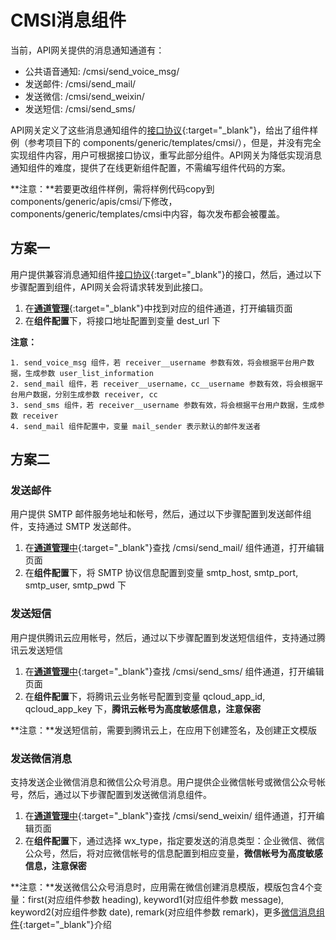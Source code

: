 # CMSI消息组件

当前，API网关提供的消息通知通道有：

- 公共语音通知: /cmsi/send_voice_msg/
- 发送邮件: /cmsi/send_mail/
- 发送微信: /cmsi/send_weixin/
- 发送短信: /cmsi/send_sms/

API网关定义了这些消息通知组件的[接口协议](/esb/api_docs/system/CMSI/){:target="_blank"}，给出了组件样例（参考项目下的 components/generic/templates/cmsi/），但是，并没有完全实现组件内容，用户可根据接口协议，重写此部分组件。API网关为降低实现消息通知组件的难度，提供了在线更新组件配置，不需编写组件代码的方案。

**注意：**若要更改组件样例，需将样例代码copy到components/generic/apis/cmsi/下修改，components/generic/templates/cmsi中内容，每次发布都会被覆盖。

## 方案一

用户提供兼容消息通知组件[接口协议](/esb/api_docs/system/CMSI/){:target="_blank"}的接口，然后，通过以下步骤配置到组件，API网关会将请求转发到此接口。

1. 在[**通道管理**](/esb/manager/channel/list/){:target="_blank"}中找到对应的组件通道，打开编辑页面
2. 在**组件配置**下，将接口地址配置到变量 dest_url 下 

**注意：**
```
1. send_voice_msg 组件，若 receiver__username 参数有效，将会根据平台用户数据，生成参数 user_list_information
2. send_mail 组件，若 receiver__username，cc__username 参数有效，将会根据平台用户数据，分别生成参数 receiver, cc
3. send_sms 组件，若 receiver__username 参数有效，将会根据平台用户数据，生成参数 receiver
4. send_mail 组件配置中，变量 mail_sender 表示默认的邮件发送者

```
## 方案二

### 发送邮件

用户提供 SMTP 邮件服务地址和帐号，然后，通过以下步骤配置到发送邮件组件，支持通过 SMTP 发送邮件。

1. 在[**通道管理**中](/esb/manager/channel/list/){:target="_blank"}查找 /cmsi/send_mail/ 组件通道，打开编辑页面
2. 在**组件配置**下，将 SMTP 协议信息配置到变量 smtp_host, smtp_port, smtp_user, smtp_pwd 下


### 发送短信

用户提供腾讯云应用帐号，然后，通过以下步骤配置到发送短信组件，支持通过腾讯云发送短信

1. 在[**通道管理**中](/esb/manager/channel/list/){:target="_blank"}查找 /cmsi/send_sms/ 组件通道，打开编辑页面
2. 在**组件配置**下，将腾讯云业务帐号配置到变量 qcloud_app_id, qcloud_app_key 下，**腾讯云帐号为高度敏感信息，注意保密**

**注意：**发送短信前，需要到腾讯云上，在应用下创建签名，及创建正文模版

### 发送微信消息

支持发送企业微信消息和微信公众号消息。用户提供企业微信帐号或微信公众号帐号，然后，通过以下步骤配置到发送微信消息组件。

1. 在[**通道管理**中](/esb/manager/channel/list/){:target="_blank"}查找 /cmsi/send_weixin/ 组件通道，打开编辑页面
2. 在**组件配置**下，通过选择 wx_type，指定要发送的消息类型：企业微信、微信公众号，然后，将对应微信帐号的信息配置到相应变量，**微信帐号为高度敏感信息，注意保密**

**注意：**发送微信公众号消息时，应用需在微信创建消息模版，模版包含4个变量：first(对应组件参数 heading), keyword1(对应组件参数 message), keyword2(对应组件参数 date), remark(对应组件参数 remark)，更多[微信消息组件](/esb/guide/page/weixin_component_guide){:target="_blank"}介绍
